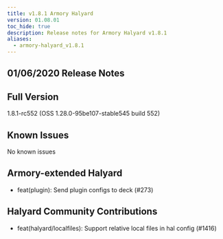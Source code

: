 ```yaml
---
title: v1.8.1 Armory Halyard
version: 01.08.01
toc_hide: true
description: Release notes for Armory Halyard v1.8.1
aliases:
  - armory-halyard_v1.8.1
---
```


## 01/06/2020 Release Notes

## Full Version
1.8.1-rc552 (OSS 1.28.0-95be107-stable545 build 552)

## Known Issues
No known issues

## Armory-extended Halyard
 - feat(plugin): Send plugin configs to deck (#273)

##  Halyard Community Contributions
 - feat(halyard/localfiles): Support relative local files in hal config (#1416)

